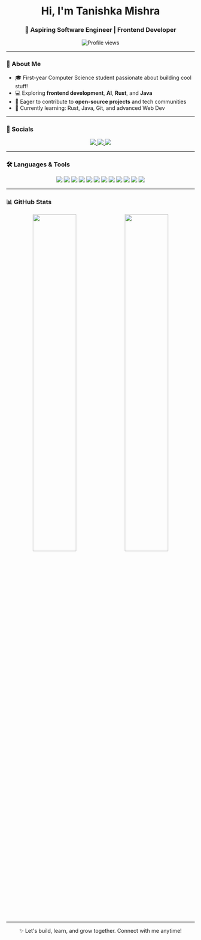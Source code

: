 <h1 align="center">Hi, I'm Tanishka Mishra</h1>
<h3 align="center">🚀 Aspiring Software Engineer | Frontend Developer</h3>

<p align="center">
  <img src="https://komarev.com/ghpvc/?username=tanishkamishra&label=Profile%20views&color=0e75b6&style=flat" alt="Profile views" />
</p>

---

### 🌟 About Me

- 🎓 First-year Computer Science student passionate about building cool stuff!
- 💻 Exploring **frontend development**, **AI**, **Rust**, and **Java**
- 🤝 Eager to contribute to **open-source projects** and tech communities
- 🧠 Currently learning: Rust, Java, Git, and advanced Web Dev

---

### 🔗 Socials

<p align="center">
  <a href="https://twitter.com/tanishka_82" target="_blank">
    <img src="https://img.shields.io/badge/Twitter-1DA1F2?style=for-the-badge&logo=twitter&logoColor=white" />
  </a>
  <a href="https://instagram.com/opheliaaa_13" target="_blank">
    <img src="https://img.shields.io/badge/Instagram-E4405F?style=for-the-badge&logo=instagram&logoColor=white" />
  </a>
  <a href="https://www.linkedin.com/in/tanishkamishra13" target="_blank">
    <img src="https://img.shields.io/badge/LinkedIn-0077B5?style=for-the-badge&logo=linkedin&logoColor=white" />
  </a>
</p>

---

### 🛠️ Languages & Tools

<p align="center">
  <img src="https://img.shields.io/badge/C-00599C?style=for-the-badge&logo=c&logoColor=white" />
  <img src="https://img.shields.io/badge/C++-00599C?style=for-the-badge&logo=c%2B%2B&logoColor=white" />
  <img src="https://img.shields.io/badge/Python-3776AB?style=for-the-badge&logo=python&logoColor=white" />
  <img src="https://img.shields.io/badge/JavaScript-F7DF1E?style=for-the-badge&logo=javascript&logoColor=black" />
  <img src="https://img.shields.io/badge/HTML5-E34F26?style=for-the-badge&logo=html5&logoColor=white" />
  <img src="https://img.shields.io/badge/CSS3-1572B6?style=for-the-badge&logo=css3&logoColor=white" />
  <img src="https://img.shields.io/badge/Flask-000000?style=for-the-badge&logo=flask&logoColor=white" />
  <img src="https://img.shields.io/badge/Node.js-339933?style=for-the-badge&logo=node.js&logoColor=white" />
  <img src="https://img.shields.io/badge/MySQL-4479A1?style=for-the-badge&logo=mysql&logoColor=white" />
  <img src="https://img.shields.io/badge/MSSQL-CC2927?style=for-the-badge&logo=microsoft-sql-server&logoColor=white" />
  <img src="https://img.shields.io/badge/Oracle-F80000?style=for-the-badge&logo=oracle&logoColor=white" />
  <img src="https://img.shields.io/badge/Linux-FCC624?style=for-the-badge&logo=linux&logoColor=black" />
</p>

---

### 📊 GitHub Stats

<p align="center">
  <img src="https://github-readme-stats.vercel.app/api?username=tanishkamishra&show_icons=true&theme=radical" width="48%" />
  <img src="https://github-readme-stats.vercel.app/api/top-langs/?username=tanishkamishra&layout=compact&theme=radical" width="48%" />
</p>

---

<p align="center">✨ Let's build, learn, and grow together. Connect with me anytime!</p>
